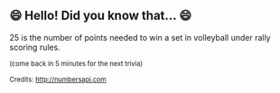 ## 😄 Hello! Did you know that... 😄
25 is the number of points needed to win a set in volleyball under rally scoring rules.

<sup>(come back in 5 minutes for the next trivia)</sup>


<sup>Credits: http://numbersapi.com</sup>
